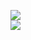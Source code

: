 [![](https://img.shields.io/badge/Made%20With-Github%20Spray-lightgrey.svg?style=for-the-badge&logo=github)](https://github.com/Annihil/github-spray#19966)  
[![](https://i.imgur.com/2DrTn0Z.gif)](https://github.com/Annihil/github-spray)